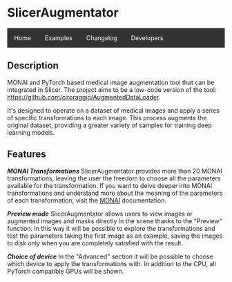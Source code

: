 # SlicerAugmentator

<style>
ul {
  list-style-type: none;
  margin: 0;
  padding: 0;
  overflow: hidden;
  background-color: #333;
}

li {
  float: left;
}

li a {
  display: block;
  color: white;
  text-align: center;
  padding: 14px 16px;
  text-decoration: none;
}

/* Change the link color to #111 (black) on hover */
li a:hover {
  background-color: #111;
}
</style>

<ul>
  <li><a href="https://ciroraggio.github.io/SlicerAugmentator/index">Home</a></li>
  <li><a href="https://ciroraggio.github.io/SlicerAugmentator/examples">Examples</a></li>
  <li><a href="https://ciroraggio.github.io/SlicerAugmentator/changelog">Changelog</a></li>
  <li><a href="https://ciroraggio.github.io/SlicerAugmentator/developers">Developers</a></li>
</ul>

## Description
MONAI and PyTorch based medical image augmentation tool that can be integrated in Slicer.
The project aims to be a low-code version of the tool: <https://github.com/ciroraggio/AugmentedDataLoader>.

It's designed to operate on a dataset of medical images and apply a series of specific transformations to each image. This process augments the original dataset, providing a greater variety of samples for training deep learning models.

## Features
***MONAI Transformations***
SlicerAugmentator provides more than 20 MONAI transformations, leaving the user the freedom to choose all the parameters available for the transformation. If you want to delve deeper into MONAI transformations and understand more about the meaning of the parameters of each transformation, visit the [MONAI](https://docs.monai.io/en/latest/transforms.html) documentation.

***Preview mode***
SlicerAugmentator allows users to view images or augmented images and masks directly in the scene thanks to the "Preview" function. In this way it will be possible to explore the transformations and test the parameters taking the first image as an example, saving the images to disk only when you are completely satisfied with the result.

***Choice of device***
In the "Advanced" section it will be possible to choose which device to apply the transformations with. In addition to the CPU, all PyTorch compatible GPUs will be shown.